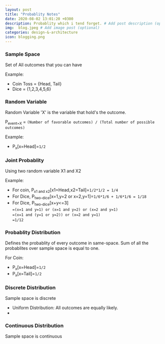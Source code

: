 ```yaml
---
layout: post
title: "Probablity Notes"
date: 2020-08-02 13:01:20 +0300
description: Probablity which i tend forget. # Add post description (optional)
img:  blog.jpeg # Add image post (optional)
categories: design-&-architecture
icon: blogging.png
---
```

### Sample Space
Set of All outcomes that you can have

Example:  
- Coin Toss = {Head, Tail}
- Dice = {1,2,3,4,5,6}

### Random Variable
Random Variable 'X' is the variable that hold's the outcome.

P<sub>event=X</sub> = `(Number of favorable outcomes) / (Total number of possible outcomes)`

Example:
- P<sub>x</sub>[x=Head]=`1/2`

### Joint Probablity
Using two random variable X1 and X2

Example:
- For coin, P<sub>x1 and x2</sub>[x1=Head,x2=Tail]=`1/2*1/2 = 1/4`
- For Dice, P<sub>two-dice</sub>[x=1,y=2 or x=2,y=1]=`1/6*1/6 + 1/6*1/6 = 1/18`
- For Dice, P<sub>two-dice</sub>[x+y<=3]<br/>
`=(x=1 and y=1) or (x=1 and y=2) or (x=2 and y=1)`<br/>
`=(x=1 and (y=1 or y=2)) or (x=2 and y=1)`<br/>
`=1/12`

### Probablity Distribution
Defines the probablity of every outcome in same-space. Sum of all the probablites over sample space is equal to one.

For Coin: 
- P<sub>x</sub>[x=Head]=`1/2` 
- P<sub>x</sub>[x=Tail]=`1/2`

### Discrete Distribution
Sample space is discrete
 - Uniform Distribution: All outcomes are equally likely.
 - 
### Continuous Distribution
Sample space is continuous

